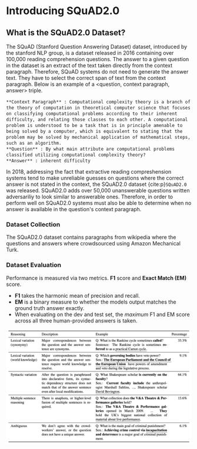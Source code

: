 # Introducing SQuAD2.0

## What is the SQuAD2.0 Dataset?

The SQuAD (Stanford Question Answering Dataset) dataset, introduced by the stanford NLP group, is a dataset released in 2016 containing over 100,000 reading comprehension questions. The answer to a given question in the dataset is an extract of the text taken directly from the context paragraph. Therefore, SQuAD systems do not need to generate the answer text. They have to select the correct span of text from the context paragraph. Below is an example of a <question, context paragraph, answer> triple.

```{admonition} Example of a <question, context paragraph, answer> triple.
**Context Paragraph** : Computational complexity theory is a branch of the theory of computation in theoretical computer science that focuses on classifying computational problems according to their inherent difficulty, and relating those classes to each other. A computational problem is understood to be a task that is in principle amenable to being solved by a computer, which is equivalent to stating that the problem may be solved by mechanical application of mathematical steps, such as an algorithm.  
**Question** : By what main attribute are computational problems classified utilizing computational complexity theory?  
**Answer** : inherent difficulty
```

In 2018, addressing the fact that extractive reading compreshension systems tend to make unreliable guesses on questions where the correct answer is not stated in the context, the SQuAD2.0 dataset {cite:p}`SQuAD2.0` was released. SQuAD2.0 adds over 50,000 unanswerable questions written adversariliy to look similar to answerable ones. Therefore, in order to perform well on SQuAD2.0 systems must also be able to determine when no answer is available in the question's context paragraph.

### Dataset Collection

The SQuAD2.0 dataset contains paragraphs from wikipedia where the questions and answers where crowdsourced using Amazon Mechanical Turk.

### Dataset Evaluation

Performance is measured via two metrics. **F1** score and **Exact Match (EM)** score.
- **F1** takes the harmonic mean of precision and recall. 
- **EM** is a binary measure to whether the models output matches the ground truth answer exactly.
- When evaluating on the dev and test set, the *maximum* F1 and EM score across all three human-provided answers is taken.

![table3](squadtable3.png)